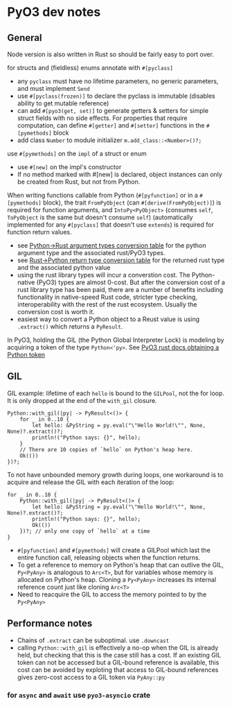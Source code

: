 # PyO3 dev notes

## General
Node version is also written in Rust so should be fairly easy to port over.

for structs and (fieldless) enums annotate with `#[pyclass]`

- any `pyclass` must have no lifetime parameters, no generic parameters, and must implement `Send`
- use `#[pyclass(frozen)]` to declare the pyclass is immutable (disables ability to get mutable reference)
- can add `#[pyo3(get, set)]` to generate getters & setters for simple struct fields with no side effects.  For properties that require computation, can define `#[getter]` and `#[setter]` functions in the `#[pymethods]` block
- add class `Number` to module initializer `m.add_class::<Number>()?;` 

use `#[pymethods]` on the `impl` of a struct or enum

- use `#[new]` on the impl's constructor
- If no method marked with #[new] is declared, object instances can only be created from Rust, but not from Python.

When writing functions callable from Python (`#[pyfunction]` or in a `#[pymethods]` block), the trait `FromPyObject` (can `#[derive(FromPyObject)]`) is required for function arguments, and `IntoPy<PyObject>` (consumes `self`, `ToPyObject` is the same but doesn't consume `self`) (automatically implemented for any `#[pyclass]` that doesn't use `extends`) is required for function return values.

- see [Python->Rust argument types conversion table](https://pyo3.rs/v0.20.0/conversions/tables#argument-types) for the python argument type and the associated rust/PyO3 types.
- see [Rust->Python return type conversion table](https://pyo3.rs/v0.20.0/conversions/tables#returning-rust-values-to-python) for the returned rust type and the associated python value
- using the rust library types will incur a converstion cost.  The Python-native (PyO3) types are almost 0-cost.  But after the conversion cost of a rust library type has been paid, there are a number of benefits including functionality in native-speed Rust code, stricter type checking, interoperability with the rest of the rust ecosystem.  Usually the conversion cost is worth it.
- easiest way to convert a Python object to a Reust value is using `.extract()` which returns a `PyResult`.

In PyO3, holding the GIL (the Python Global Interpreter Lock) is modeling by acquiring a token of the type `Python<'py>`. See [PyO3 rust docs obtaining a Python token](https://docs.rs/pyo3/0.20.0/pyo3/marker/struct.Python.html#obtaining-a-python-token)

## GIL
GIL example: lifetime of each `hello` is bound to the `GILPool`, not the for loop.  It is only dropped at the end of the `with_gil` closure.
```
Python::with_gil(|py| -> PyResult<()> {
    for _ in 0..10 {
        let hello: &PyString = py.eval("\"Hello World!\"", None, None)?.extract()?;
        println!("Python says: {}", hello);
    }
    // There are 10 copies of `hello` on Python's heap here.
    Ok(())
})?;
```

To not have unbounded memory growth during loops, one workaround is to acquire and release the GIL with each iteration of the loop:
```
for _ in 0..10 {
    Python::with_gil(|py| -> PyResult<()> {
        let hello: &PyString = py.eval("\"Hello World!\"", None, None)?.extract()?;
        println!("Python says: {}", hello);
        Ok(())
    })?; // only one copy of `hello` at a time
}
```



- `#[pyfunction]` and `#[pymethods]` will create a GILPool which last the entire function call, releasing objects when the function returns.
- To get a reference to memory on Python's heap that can outlive the GIL, `Py<PyAny>` is analogous to `Arc<T>`, but for variables whose memory is allocated on Python's heap.  Cloning a `Py<PyAny>` increases its internal reference count just like cloning `Arc<T>`
- Need to reacquire the GIL to access the memory pointed to by the `Py<PyAny>`


## Performance notes
- Chains of `.extract` can be suboptimal.  use `.downcast`
- calling `Python::with_gil` is effectively a no-op when the GIL is already held, but checking that this is the case still has a cost.  If an existing GIL token can not be accessed but a GIL-bound reference is available, this cost can be avoided by exploting that access to GIL-bound references gives zero-cost access to a GIL token via `PyAny::py`

### for `async` and `await` use `pyo3-asyncio` crate 
